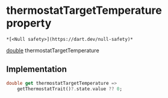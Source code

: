 


# thermostatTargetTemperature property




    *[<Null safety>](https://dart.dev/null-safety)*




[double](https://api.flutter.dev/flutter/dart-core/double-class.html) thermostatTargetTemperature
  







## Implementation

```dart
double get thermostatTargetTemperature =>
    getThermostatTrait()?.state.value ?? 0;
```








